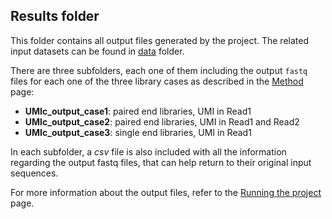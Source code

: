 ## Results folder

This folder contains all output files generated by the project. The related input datasets can be found in [data](https://github.com/BiodataAnalysisGroup/UMIc/tree/master/data) folder. 

There are three subfolders, each one of them including the output `fastq` files for each one of the three library cases as described in the [Method](https://github.com/BiodataAnalysisGroup/UMIc/wiki/Method) page:

- **UMIc_output_case1**: paired end libraries, UMI in Read1
- **UMIc_output_case2**: paired end libraries, UMI in Read1 and Read2 
- **UMIc_output_case3**: single end libraries, UMI in Read1

In each subfolder, a *csv* file is also included with all the information regarding the output fastq files, that can help return to their original input sequences.

For more information about the output files, refer to the [Running the project](https://github.com/BiodataAnalysisGroup/UMIc/wiki/Running-the-project) page.
